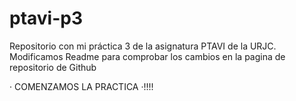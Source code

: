 ptavi-p3
===========

Repositorio con mi práctica 3 de la asignatura PTAVI de la URJC.
Modificamos Readme para comprobar los cambios en la pagina de
repositorio de Github

· COMENZAMOS LA PRACTICA ·!!!!
